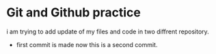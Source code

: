 # Git and Github practice

i am trying to add update of my files and code in two diffrent repository.

- first commit is made now this is a second commit.